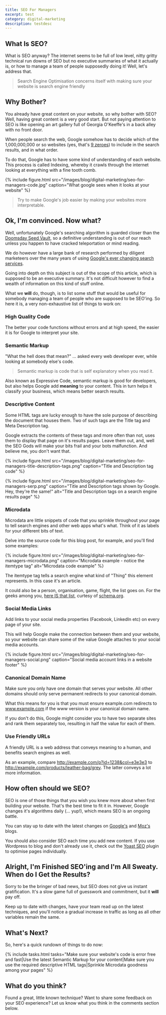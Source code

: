 ```yaml
---
title: SEO For Managers
excerpt: test
category: digital-marketing
description: testdesc
---
```


## What Is SEO?

What is SEO anyway? The internet seems to be full of low level, nitty gritty technical run downs of SEO but no executive summaries of what it actually is, or how to manage a team of people supposedly doing it! Well, let's address that.

> Search Engine Optimisation concerns itself with making sure your website is search engine friendly

## Why Bother?

You already have great content on your website, so why bother with SEO? Well, having great content is a very good start. But not paying attention to SEO is like opening an art gallery full of Georgia O'Keeffe's in a back alley with no front door. 

When people search the web, Google somehow has to decide which of the 1,000,000,000 or so websites (yes, that's [9 zeroes](http://www.internetlivestats.com/total-number-of-websites/)) to include in the search results, and in what order. 

To do that, Google has to have some kind of understanding of each website. This process is called Indexing, whereby it crawls through the internet looking at everything with a fine tooth comb. 

{% include figure.html src="/images/blog/digital-marketing/seo-for-managers-code.jpg" caption="What google sees when it looks at your website"  %}

> Try to make Google's job easier by making your websites more interpretable.

## Ok, I'm convinced. Now what?

Well, unfortunately Google's searching algorithm is guarded closer than the [Doomsday Seed Vault](http://www.globalresearch.ca/doomsday-seed-vault-in-the-arctic-2/23503), so a definitive understanding is out of our reach unless you happen to have cracked teleportation or mind reading.

We do however have a large bank of research performed by diligent marketeers over the many years of using [Google's ever changing search services](https://moz.com/google-algorithm-change).

Going into depth on this subject is out of the scope of this article, which is supposed to be an executive summary. It's not difficult however to find a wealth of information on this kind of stuff online.

What we **will** do, though, is to list some stuff that would be useful for somebody managing a team of people who are supposed to be SEO'ing. So here it is, a very non-exhaustive list of things to work on:

### High Quality Code

The better your code functions without errors and at high speed, the easier it is for Google to interpret your site.

### Semantic Markup

"What the hell does that mean?" ... asked every web developer ever, while looking at somebody else's code.

> Semantic markup is code that is self explanatory when you read it.

Also known as Expressive Code, semantic markup is good for developers, but also helps Google add **meaning** to your content. This in turn helps it classify your business, which means better search results.

### Descriptive Content

Some HTML tags are lucky enough to have the sole purpose of describing the document that houses them. Two of such tags are the Title tag and Meta Description tag. 

Google extracts the contents of these tags and more often than not, uses them to display that page on it's results pages. Leave them out, and, well the SEO Gods will make your bits frail and your bots malfunction. And believe me, you don't want that.

{% include figure.html src="/images/blog/digital-marketing/seo-for-managers-title-description-tags.png" caption="Title and Description tag code"  %}

{% include figure.html src="/images/blog/digital-marketing/seo-for-managers-serp.png" caption="Title and Description tags shown by Google. Hey, they're the same!" alt="Title and Description tags on a search engine results page" %}

### Microdata

Microdata are little snippets of code that you sprinkle throughout your page to tell search engines and other web apps what's what. Think of it as labels for your different bits of text. 

Delve into the source code for this blog post, for example, and you'll find some examples:

{% include figure.html src="/images/blog/digital-marketing/seo-for-managers-microdata.png" caption="Microdata example - notice the itemtype tag" alt="Microdata code example" %}

The itemtype tag tells a search engine what kind of "Thing" this element represents. In this case it's an article. 

It could also be a person, organisation, game, flight, the list goes on. For the geeks among you, [here IS that list](https://schema.org/docs/full.html), curtesy of [schema.org](http://schema.org).

### Social Media Links

Add links to your social media properties (Facebook, LinkedIn etc) on every page of your site. 

This will help Google make the connection between them and your website, so your website can share some of the value Google attaches to your social media accounts.

{% include figure.html src="/images/blog/digital-marketing/seo-for-managers-social.png" caption="Social media account links in a website footer" %} 

### Canonical Domain Name

Make sure you only have one domain that serves your website. All other domains should only serve permanent redirects to your canonical domain. 

What this means for you is that you must ensure example.com redirects to www.example.com if the www version is your canonical domain name.

If you don't do this, Google might consider you to have two separate sites and rank them separately too, resulting in half the value for each of them.

### Use Friendly URLs

A friendly URL is a web address that conveys meaning to a human, and benefits search engines as well. 

As an example, compare http://example.com/p?id=1238&col=e3e3e3 to http://example.com/products/leather-bag/grey. The latter conveys a lot more information.

## How often should we SEO?

SEO is one of those things that you wish you knew more about when first building your website. That's the best time to fit it in. However, Google changes it's algorithms daily (... yup!), which means SEO is an ongoing battle.

You can stay up to date with the latest changes on [Google's](https://webmasters.googleblog.com/) and [Moz's](https://moz.com/google-algorithm-change) blogs. 

You should also consider SEO each time you add new content. If you use Wordpress to blog and don't already use it, check out the [Yoast SEO](https://en-gb.wordpress.org/plugins/wordpress-seo/) plugin to optimise pages individually. 

## Alright, I'm Finished SEO'ing and I'm All Sweaty. When do I Get the Results?

Sorry to be the bringer of bad news, but SEO does not give us instant gratification. It's a slow game full of guesswork and commitment, but it **will** pay off. 

Keep up to date with changes, have your team read up on the latest techniques, and you'll notice a gradual increase in traffic as long as all other variables remain the same.

## What's Next?

So, here's a quick rundown of things to do now:

{% include tasks.html tasks="Make sure your website's code is error free and fast|Use the latest Semantic Markup for your content|Make sure you use the required descriptive HTML tags|Sprinkle Microdata goodness among your pages" %}

## What do you think?

Found a great, little known technique? Want to share some feedback on your SEO experience? Let us know what you think in the comments section below.
